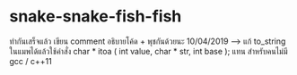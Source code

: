# snake-snake-fish-fish
ทำกันเสร็จแล้ว เขียน comment อธิบายโค้ด + พุชกันด้วยนะ 
10/04/2019 --> แก้ to_string ในแมพได้แล้วใช้คำสั่ง char *  itoa ( int value, char * str, int base ); แทน สำหรับคนไม่มี gcc / c++11
